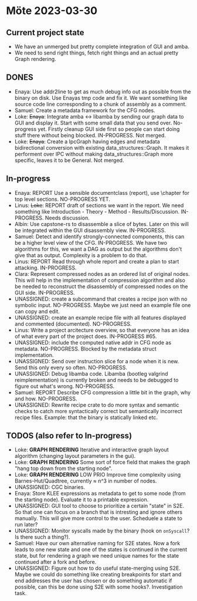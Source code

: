 # Möte 2023-03-30

## Current project state
- We have an unmerged but pretty complete integration of GUI and amba.
- We need to send right things, fetch right things and an actual pretty Graph
  rendering.

## DONES
- Enaya: Use addr2line to get as much debug info out as
  possible from the binary on disk. Use Enayas tmp code and fix it. We want
  something like source code line corresponding to a chunk of assembly as a
  comment.
- Samuel: Create a metadata framework for the CFG nodes.
- Loke: ~~Enaya~~: Integrate amba ↔ libamba by sending our graph data to GUI
  and display it. Start with some small data that you send over. No-progress
  yet. Firstly cleanup GUI side first so people can start doing stuff there
  without being blocked. IN-PROGRESS. Not merged.
- Loke: ~~Enaya~~: Create a IpcGraph having edges and metadata bidirectional
  conversion with existing data_structures::Graph. It makes it performent over
  IPC without making data_structures::Graph more specific, leaves it to be
  General. Not merged.

## In-progress
- Enaya: REPORT Use a sensible documentclass (report), use \chapter for top
  level sections. NO-PROGRESS YET.
- Linus: ~~Loke~~: REPORT draft of sections we want in the report. We need
  something like Introduction - Theory - Method - Results/Discussion.
  IN-PROGRESS. Needs discussion.
- Albin: Use capstone-rs to disassemble a slice of bytes. Later on this
  will be integrated within the GUI disassembly view. IN-PROGRESS.
- Samuel: Detect and identify strongly-connected components, this can be a
  higher level view of the CFG. IN-PROGRESS. We have two algorithms for this,
  we want a DAG as output but the algorithms don't give that as output.
  Complexity is a problem to do that.
- Linus: REPORT Read through whole report and create a plan to start
  attacking. IN-PROGRESS.
- Clara: Represent compressed nodes as an ordered list of original nodes. This
  will help in the implementation of compression algorithm and also be needed
  to reconstruct the disassembly of compressed nodes on the GUI side. IN-PROGRESS.
- UNASSIGNED: create a subcommand that creates a recipe json with no symbolic
  input. NO-PROGRESS. Maybe we just need an example file one can copy and edit.
- UNASSIGNED: create an example recipe file with all features displayed and
  commented (documented). NO-PROGRESS.
- Linus: Write a project arcitecture overview, so that everyone has an
  idea of what every part of the project does. IN-PROGRESS #65.
- UNASSIGNED: include the computed native addr in CFG node as metadata.
  NO-PROGRESS. Blocked by the metadata struct implementation.
- UNASSIGNED: Send over instruction slice for a node when it is new. Send this
  only every so often. NO-PROGRESS.
- UNASSIGNED: Debug libamba code. Libamba (bootleg valgrind
  reimplementation) is currently broken and needs to be debugged to figure out
  what's wrong. NO-PROGRESS.
- Samuel: REPORT Describe CFG compression a little bit in the graph, why and
  how. NO-PROGRESS.
- UNASSIGNED: Rewrite recipe crate to do more syntax and semantic checks to
  catch more syntactically correct but semantically incorrect recipe files.
  Example: that the binary is statically linked etc.

## TODOS (also refer to In-progress)
- Loke: **GRAPH RENDERING** Iterative and interactive graph layout
  algorithm (changing layout parameters in the gui).
- Loke: **GRAPH RENDERING** Some sort of force field that makes the graph
  "hang top down from the starting node".
- Loke: **GRAPH RENDERING** LOW PRIO Improve time complexity using
  Barnes-Hut/Quadtree, currently ≈ n^3 in number of nodes.
- UNASSIGNED: CGC binaries.
- Enaya: Store KLEE expressions as metadata to get to some node (from the
  starting node). Evaluate it to a printable expression.
- UNASSIGNED: GUI tool to choose to prioritize a certain "state" in S2E. So
  that one can focus on a branch that is intresting and ignore others manually.
  This will give more control to the user. Scheduele a state to run later?
- UNASSIGNED: Monitor syscalls made by the binary (hook on `onSyscall`? Is
  there such a thing?).
- Samuel: Have our own alternative naming for S2E states. Now a fork leads
  to one new state and one of the states is continued in the current state, but
  for rendering a graph we need unique names for the state continued after a
  fork and before.
- UNASSIGNED: Figure out how to do useful state-merging using S2E. Maybe we
  could do something like creating breakpoints for start and end addresses the
  user has chosen or do something automatic if possible, can this be done using
  S2E with some hooks?. Investigation task.
